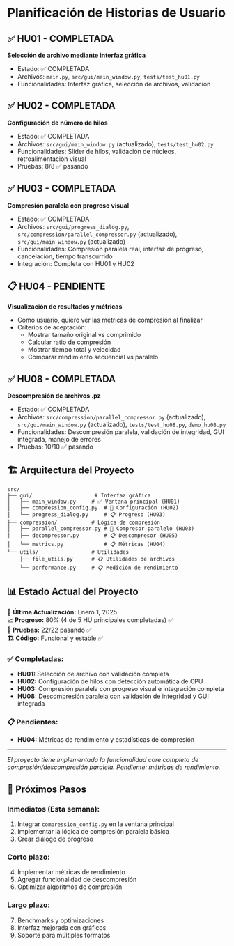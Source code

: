 # Planificación de Historias de Usuario

## ✅ HU01 - COMPLETADA
**Selección de archivo mediante interfaz gráfica**
- Estado: ✅ COMPLETADA
- Archivos: `main.py`, `src/gui/main_window.py`, `tests/test_hu01.py`
- Funcionalidades: Interfaz gráfica, selección de archivos, validación

## ✅ HU02 - COMPLETADA
**Configuración de número de hilos**
- Estado: ✅ COMPLETADA
- Archivos: `src/gui/main_window.py` (actualizado), `tests/test_hu02.py`
- Funcionalidades: Slider de hilos, validación de núcleos, retroalimentación visual
- Pruebas: 8/8 ✅ pasando

## ✅ HU03 - COMPLETADA
**Compresión paralela con progreso visual**
- Estado: ✅ COMPLETADA
- Archivos: `src/gui/progress_dialog.py`, `src/compression/parallel_compressor.py` (actualizado), `src/gui/main_window.py` (actualizado)
- Funcionalidades: Compresión paralela real, interfaz de progreso, cancelación, tiempo transcurrido
- Integración: Completa con HU01 y HU02

## 📋 HU04 - PENDIENTE
**Visualización de resultados y métricas**
- Como usuario, quiero ver las métricas de compresión al finalizar
- Criterios de aceptación:
  - Mostrar tamaño original vs comprimido
  - Calcular ratio de compresión
  - Mostrar tiempo total y velocidad
  - Comparar rendimiento secuencial vs paralelo

## ✅ HU08 - COMPLETADA
**Descompresión de archivos .pz**
- Estado: ✅ COMPLETADA
- Archivos: `src/compression/parallel_compressor.py` (actualizado), `src/gui/main_window.py` (actualizado), `tests/test_hu08.py`, `demo_hu08.py`
- Funcionalidades: Descompresión paralela, validación de integridad, GUI integrada, manejo de errores
- Pruebas: 10/10 ✅ pasando

## 🏗️ Arquitectura del Proyecto

```
src/
├── gui/                    # Interfaz gráfica
│   ├── main_window.py     # ✅ Ventana principal (HU01)
│   ├── compression_config.py  # 🔄 Configuración (HU02)
│   └── progress_dialog.py     # 📋 Progreso (HU03)
├── compression/           # Lógica de compresión
│   ├── parallel_compressor.py # 🔄 Compresor paralelo (HU03)
│   ├── decompressor.py        # 📋 Descompresor (HU05)
│   └── metrics.py             # 📋 Métricas (HU04)
└── utils/                 # Utilidades
    ├── file_utils.py      # 📋 Utilidades de archivos
    └── performance.py     # 📋 Medición de rendimiento
```

## 📊 Estado Actual del Proyecto

**📅 Última Actualización:** Enero 1, 2025  
**📈 Progreso:** 80% (4 de 5 HU principales completadas) ✅  
**🧪 Pruebas:** 22/22 pasando ✅  
**🏗️ Código:** Funcional y estable ✅  

### ✅ Completadas:
- **HU01:** Selección de archivo con validación completa
- **HU02:** Configuración de hilos con detección automática de CPU  
- **HU03:** Compresión paralela con progreso visual e integración completa
- **HU08:** Descompresión paralela con validación de integridad y GUI integrada

### 📋 Pendientes:
- **HU04:** Métricas de rendimiento y estadísticas de compresión

---

*El proyecto tiene implementada la funcionalidad core completa de compresión/descompresión paralela. Pendiente: métricas de rendimiento.*

## 🎯 Próximos Pasos

### Inmediatos (Esta semana):
1. Integrar `compression_config.py` en la ventana principal
2. Implementar la lógica de compresión paralela básica
3. Crear diálogo de progreso

### Corto plazo:
4. Implementar métricas de rendimiento
5. Agregar funcionalidad de descompresión
6. Optimizar algoritmos de compresión

### Largo plazo:
7. Benchmarks y optimizaciones
8. Interfaz mejorada con gráficos
9. Soporte para múltiples formatos

